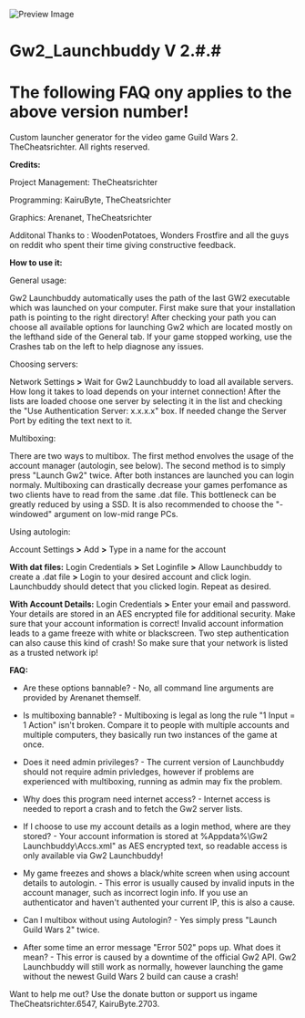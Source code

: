 ![Preview Image](https://i.imgur.com/IANRST5.png)

# Gw2_Launchbuddy V 2.#.#
# The following FAQ ony applies to the above version number!
Custom launcher generator for the video game Guild Wars 2.
TheCheatsrichter. All rights reserved.

**Credits:**

Project Management: TheCheatsrichter

Programming: KairuByte, TheCheatsrichter

Graphics: Arenanet, TheCheatsrichter

Additonal Thanks to : WoodenPotatoes, Wonders Frostfire and all the guys on reddit who spent their time giving constructive feedback.


**How to use it:**

General usage:

Gw2 Launchbuddy automatically uses the path of the last GW2 executable which was launched on your computer.  First make sure that your installation path is pointing to the right directory!
After checking your path you can choose all available options for launching Gw2 which are located mostly on the lefthand side of the General tab.
If your game stopped working, use the Crashes tab on the left to help diagnose any issues.

Choosing servers:

Network Settings **>** Wait for Gw2 Launchbuddy to load all available servers. How long it takes to load depends on your internet connection!
After the lists are loaded choose one server by selecting it in the list and checking the "Use Authentication Server: x.x.x.x" box. If needed change the Server Port by editing the text next to it.

Multiboxing:

There are two ways to multibox. The first method envolves the usage of the account manager (autologin, see below). The second method is to simply press "Launch Gw2" twice. After both instances are launched you
can login normaly. Multiboxing can drastically decrease your games perfomance as two clients have to read from the same .dat file. This bottleneck can be greatly reduced by using a SSD. It is also recommended to choose the "-windowed" argument on low-mid range PCs.


Using autologin:

Account Settings **>** Add **>** Type in a name for the account

**With dat files:**
Login Credentials **>** Set Loginfile **>** Allow Launchbuddy to create a .dat file **>** Login to your desired account and click login.
Launchbuddy should detect that you clicked login. Repeat as desired.

**With Account Details:**
Login Credentials **>** Enter your email and password. Your details are stored in an AES encrypted file for additional security. 
Make sure that your account information is correct!
Invalid account information leads to a game freeze with white or blackscreen. Two step authentication can also cause this kind of crash! So make sure that your network is listed as a trusted network ip!

**FAQ:**

- Are these options bannable? - No, all command line arguments are provided by Arenanet themself. 

- Is multiboxing bannable? - Multiboxing is legal as long the rule "1 Input = 1 Action" isn't broken. Compare it to people with multiple accounts and multiple computers, they basically run two instances of the game at once. 

- Does it need admin privileges? - The current version of Launchbuddy should not require admin privledges, however if problems are experienced with multiboxing, running as admin may fix the problem.

- Why does this program need internet access? - Internet access is needed to report a crash and to fetch the Gw2 server lists.

- If I choose to use my account details as a login method, where are they stored? - Your account information is stored at %Appdata%\Gw2 Launchbuddy\Accs.xml" as AES encrypted text, so readable access is only available via Gw2 Launchbuddy!

- My game freezes and shows a black/white screen when using account details to autologin. - This error is usually caused by invalid inputs in the account manager, such as incorrect login info. If you use an authenticator and haven't authented your current IP, this is also a cause.

- Can I multibox without using Autologin? - Yes simply press "Launch Guild Wars 2" twice.

- After some time an error message "Error 502" pops up. What does it mean? - This error is caused by a downtime of the official Gw2 API. Gw2 Launchbuddy will still work as normally, however launching the game without the newest Guild Wars 2 build can cause a crash! 


Want to help me out? Use the donate button or support us ingame TheCheatsrichter.6547, KairuByte.2703.
